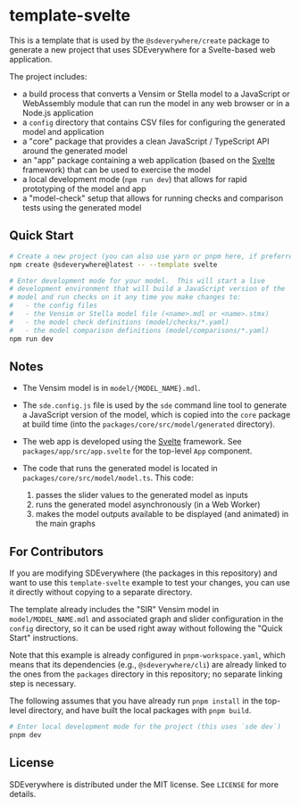 # template-svelte

This is a template that is used by the `@sdeverywhere/create` package to generate a
new project that uses SDEverywhere for a Svelte-based web application.

The project includes:

- a build process that converts a Vensim or Stella model to a JavaScript or WebAssembly
  module that can run the model in any web browser or in a Node.js application
- a `config` directory that contains CSV files for configuring the generated
  model and application
- a "core" package that provides a clean JavaScript / TypeScript API around the
  generated model
- an "app" package containing a web application (based on the
  [Svelte](https://svelte.dev/) framework) that can be used to exercise the model
- a local development mode (`npm run dev`) that allows for rapid prototyping
  of the model and app
- a "model-check" setup that allows for running checks and comparison tests using
  the generated model

## Quick Start

```sh
# Create a new project (you can also use yarn or pnpm here, if preferred).
npm create @sdeverywhere@latest -- --template svelte

# Enter development mode for your model.  This will start a live
# development environment that will build a JavaScript version of the
# model and run checks on it any time you make changes to:
#   - the config files
#   - the Vensim or Stella model file (<name>.mdl or <name>.stmx)
#   - the model check definitions (model/checks/*.yaml)
#   - the model comparison definitions (model/comparisons/*.yaml)
npm run dev
```

## Notes

- The Vensim model is in `model/{MODEL_NAME}.mdl`.

- The `sde.config.js` file is used by the `sde` command line tool to generate
  a JavaScript version of the model, which is copied into the `core` package
  at build time (into the `packages/core/src/model/generated` directory).

- The web app is developed using the [Svelte](https://svelte.dev/) framework.
  See `packages/app/src/app.svelte` for the top-level `App` component.

- The code that runs the generated model is located in
  `packages/core/src/model/model.ts`. This code:
  1. passes the slider values to the generated model as inputs
  2. runs the generated model asynchronously (in a Web Worker)
  3. makes the model outputs available to be displayed (and animated) in the
     main graphs

## For Contributors

If you are modifying SDEverywhere (the packages in this repository) and want
to use this `template-svelte` example to test your changes, you can use it directly
without copying to a separate directory.

The template already includes the "SIR" Vensim model in `model/MODEL_NAME.mdl`
and associated graph and slider configuration in the `config` directory, so it
can be used right away without following the "Quick Start" instructions.

Note that this example is already configured in `pnpm-workspace.yaml`, which
means that its dependencies (e.g., `@sdeverywhere/cli`) are already linked to
the ones from the `packages` directory in this repository; no separate linking
step is necessary.

The following assumes that you have already run `pnpm install` in the top-level
directory, and have built the local packages with `pnpm build`.

```sh
# Enter local development mode for the project (this uses `sde dev`)
pnpm dev
```

## License

SDEverywhere is distributed under the MIT license. See `LICENSE` for more details.

